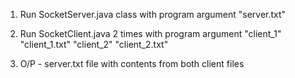 1. Run SocketServer.java class with program argument
   "server.txt"
2. Run SocketClient.java 2 times with program argument 
"client_1" "client_1.txt" 
"client_2" "client_2.txt"

3. O/P - server.txt file with contents from both client files

